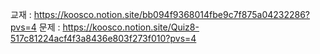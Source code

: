 교재 : https://koosco.notion.site/bb094f9368014fbe9c7f875a04232286?pvs=4
문제 : https://koosco.notion.site/Quiz8-517c81224acf4f3a8436e803f273f010?pvs=4
